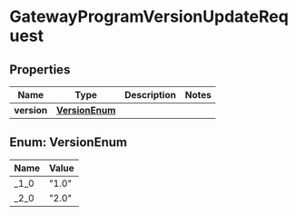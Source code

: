 
# GatewayProgramVersionUpdateRequest

## Properties
Name | Type | Description | Notes
------------ | ------------- | ------------- | -------------
**version** | [**VersionEnum**](#VersionEnum) |  | 


<a name="VersionEnum"></a>
## Enum: VersionEnum
Name | Value
---- | -----
_1_0 | &quot;1.0&quot;
_2_0 | &quot;2.0&quot;



